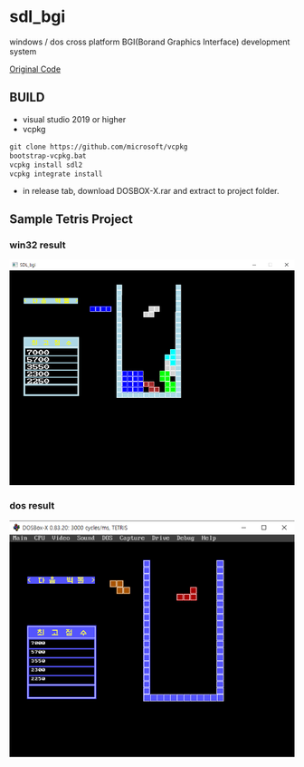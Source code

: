 # sdl_bgi
windows / dos cross platform BGI(Borand Graphics Interface) development system

[Original Code](https://github.com/genpfault/sdl-bgi)  

## BUILD
* visual studio 2019 or higher
* vcpkg
```
git clone https://github.com/microsoft/vcpkg
bootstrap-vcpkg.bat
vcpkg install sdl2
vcpkg integrate install
```

* in release tab, download DOSBOX-X.rar and extract to project folder.

## Sample Tetris Project

### win32 result

<img src="./img/win32.png">

### dos result

<img src="./img/dos.png">
